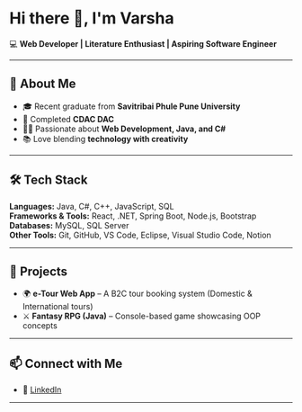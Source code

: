 # Hi there 👋, I'm Varsha 

💻 **Web Developer | Literature Enthusiast | Aspiring Software Engineer**  

---

## 🚀 About Me  
- 🎓 Recent graduate from **Savitribai Phule Pune University**   
- 🌱 Completed **CDAC DAC**  
- 👩‍💻 Passionate about **Web Development, Java, and C#**  
- 📚 Love blending **technology with creativity**  

---

## 🛠️ Tech Stack
**Languages:** Java, C#, C++, JavaScript, SQL  
**Frameworks & Tools:** React, .NET, Spring Boot, Node.js, Bootstrap  
**Databases:** MySQL, SQL Server  
**Other Tools:** Git, GitHub, VS Code, Eclipse, Visual Studio Code, Notion

---

## 📌 Projects  
- 🌍 **e-Tour Web App** – A B2C tour booking system (Domestic & International tours)  
- ⚔️ **Fantasy RPG (Java)** – Console-based game showcasing OOP concepts  
 

---

## 📫 Connect with Me  
- 💼 [LinkedIn](https://www.linkedin.com/in/varsha20/)

---


